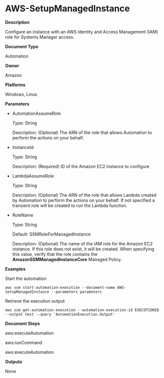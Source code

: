 # AWS\-SetupManagedInstance<a name="automation-aws-setupmanagedinstance"></a>

**Description**

Configure an instance with an AWS Identity and Access Management \(IAM\) role for Systems Manager access\.

**Document Type**

Automation

**Owner**

Amazon

**Platforms**

Windows, Linux

**Parameters**
+ AutomationAssumeRole

  Type: String

  Description: \(Optional\) The ARN of the role that allows Automation to perform the actions on your behalf\.
+ InstanceId

  Type: String

  Description: \(Required\) ID of the Amazon EC2 instance to configure
+ LambdaAssumeRole

  Type: String

  Description: \(Optional\) The ARN of the role that allows Lambda created by Automation to perform the actions on your behalf\. If not specified a transient role will be created to run the Lambda function\.
+ RoleName

  Type: String

  Default: SSMRoleForManagedInstance

  Description: \(Optional\) The name of the IAM role for the Amazon EC2 instance\. If this role does not exist, it will be created\. When specifying this value, verify that the role contains the **AmazonSSMManagedInstanceCore** Managed Policy\.

**Examples**

Start the automation

```
aws ssm start-automation-execution --document-name AWS-SetupManagedInstance --parameters parameters
```

Retrieve the execution output

```
aws ssm get-automation-execution --automation-execution-id EXECUTIONID --output text --query 'AutomationExecution.Output'
```

**Document Steps**

aws:executeAutomation

aws:runCommand

aws:executeAutomation

**Outputs**

None